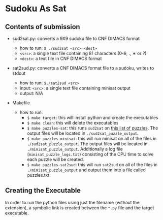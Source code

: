 # Sudoku As Sat

## Contents of submission
- sud2sat.py: converts a 9X9 sudoku file to CNF DIMACS format
    - how to run: `$ ./sud2sat <src> <dest>`
    - `<src>`: a single text file containing 81 characters (0-9, ., ∗ or ?)
    - `<dest>`: a text file in CNF DIMACS format
    
- sat2sud.py: converts a CNF DIMACS format file to a sudoku, writes to stdout
    - how to run: `$./sat2sud <src>`
    - input: `<src>`: a single text file containing minisat output
    - output: N/A

- Makefile
    - how to run:
        - `$ make target`: this will install python and create the executables
        - `$ make clean`: this will delete the executables
        - `$ make puzzles-sat`: this runs `sud2sat` on [this list of puzzles](projecteuler.net/project/resources/p096_sudoku.txt). The output files will be located in `./sud2sat_puzzle_output`.
        - `$ make puzzles-minisat`: this will run minisat on all of the files in `./sud2sat_puzzle_output`. The output files will be located in `./minisat_puzzle_output`. Additionally a log file (`minisat_puzzle_logs.txt`) consisting of the CPU time to solve each puzzle will be created.
        - `$ make puzzles-sat2sud`: this will run `sat2sud` on all of the files in `./minisat_puzzle_output` and output them into a file called puzzles.txt

## Creating the Executable

In order to run the python files using just the filename (without the extension), a symbolic link is created between the `*.py` file and the target executable.

